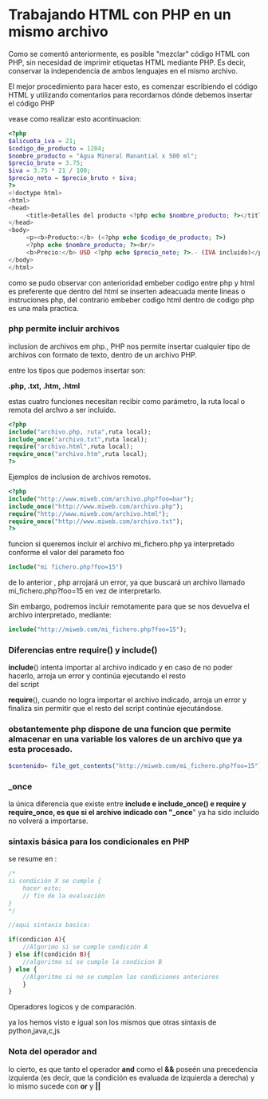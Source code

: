 # Trabajando HTML con PHP en un mismo archivo

Como se comentó anteriormente, es posible "mezclar" código HTML con PHP, sin necesidad de imprimir etiquetas HTML mediante PHP. Es decir, conservar la independencia de ambos lenguajes en el mismo archivo.

El mejor procedimiento para hacer esto, es comenzar escribiendo el código HTML y utilizando comentarios para recordarnos dónde debemos insertar el código PHP

vease como realizar esto acontinuacion:

```php
<?php
$alicuota_iva = 21;
$codigo_de_producto = 1284;
$nombre_producto = "Agua Mineral Manantial x 500 ml";
$precio_bruto = 3.75;
$iva = 3.75 * 21 / 100;
$precio_neto = $precio_bruto + $iva;
?>
<!doctype html>
<html>
<head>
     <title>Detalles del producto <?php echo $nombre_producto; ?></title>
</head>
<body>
     <p><b>Producto:</b> (<?php echo $codigo_de_producto; ?>)
     <?php echo $nombre_producto; ?><br/>
     <b>Precio:</b> USD <?php echo $precio_neto; ?>.- (IVA incluido)</p>
</body>
</html>
```

como se pudo observar con anterioridad embeber codigo entre php y html es preferente que dentro del html se inserten adeacuada mente lineas o instruciones php, del contrario embeber codigo html dentro de codigo php es una mala practica.

### php permite incluir archivos

inclusion de archivos em php., PHP nos permite insertar cualquier tipo de archivos con formato de texto, dentro de un archivo PHP.

entre los tipos que podemos insertar son:

**.php, .txt, .htm, .html**

estas cuatro funciones necesitan recibir como parámetro, la ruta local o remota del archvo a ser incluido.

```php
<?php
include("archivo.php, ruta",ruta local);
include_once("archivo.txt",ruta local);
require("archivo.html",ruta local);
require_once("archivo.htm",ruta local);
?>
```

Ejemplos de inclusion de archivos remotos.

```php
<?php
include("http://www.miweb.com/archivo.php?foo=bar");
include_once("http://www.miweb.com/archivo.php");
require("http://www.miweb.com/archivo.html");
require_once("http://www.miweb.com/archivo.txt");
?>
```

funcion si queremos incluir el archivo mi_fichero.php ya interpretado conforme el valor del parameto foo

```php
include("mi fichero.php?foo=15")
```

de lo anterior , php arrojará un error, ya que buscará un archivo llamado mi_fichero.php?foo=15 en vez de interpretarlo.

Sin embargo, podremos incluir remotamente para que se nos devuelva el archivo interpretado, mediante:

```php
include("http://miweb.com/mi_fichero.php?foo=15");
```

### Diferencias entre require() y include()

**include**() intenta importar al archivo indicado y en caso de no poder hacerlo, arroja un error y continúa ejecutando el resto  
del script

**require**(), cuando no logra importar el  archivo indicado, arroja un error y finaliza sin permitir que el resto del script continúe ejecutándose.

### obstantemente php dispone de una funcion que permite almacenar en una variable los valores de un archivo que  ya esta procesado.

```php
$contenido= file_get_contents("http://miweb.com/mi_fichero.php?foo=15");
```

### _once

la única diferencia que existe entre **include **e **include_once()** e **require** y **require_once**, es que si el archivo indicado con "**_once**" ya ha sido incluido no volverá a importarse.

### sintaxis básica para los condicionales en PHP

se resume en :

```php
/*
si condición X se cumple {
    hacer esto;
    // fin de la evaluación
}
*/

//aqui sintaxis basica:

if(condicion A){
    //Algorimo si se cumple condición A
} else if(condición B){
    //algoritmo si se cumple la condicion B
} else {
    //Algoritmo si no se cumplen las condiciones anteriores
    }
}
```

Operadores logicos y de comparación.

ya los hemos visto e igual son los mismos que otras sintaxis de python,java,c,js

### Nota del operador and

lo cierto, es que tanto el operador **and** como el **&&** poseén una precedencia izquierda (es decir, que la condición es evaluada de izquierda a derecha) y lo mismo sucede con **or** y **||**

# 
